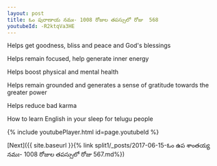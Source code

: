 ```yaml
---
layout: post
title: ఓం పురాణాయ నమః- 1008 రోజుల తపస్సులో రోజు  568
youtubeId: -R2ktqVa3HE
---
```

 
 
Helps get goodness, bliss and peace and God's blessings
 
Helps remain focused, help generate inner energy 
 
Helps boost physical and mental health 
 
Helps remain grounded and generates a sense of gratitude towards the greater power 
 
Helps reduce bad karma
 
How to learn English in your sleep for telugu people
 
 
 
 


{% include youtubePlayer.html id=page.youtubeId %}
 
[Next]({{ site.baseurl }}{% link split1/_posts/2017-06-15-ఓం ఉప శాంతయ్య నమః- 1008 రోజుల తపస్సులో రోజు  567.md%})
 
